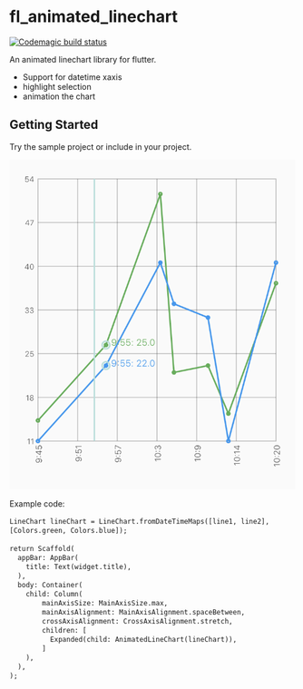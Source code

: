 # fl_animated_linechart

[![Codemagic build status](https://api.codemagic.io/apps/5d5e513ff8278e001ca52adf/5d5e513ff8278e001ca52ade/status_badge.svg)](https://codemagic.io/apps/5d5e513ff8278e001ca52adf/5d5e513ff8278e001ca52ade/latest_build)

An animated linechart library for flutter.
 - Support for datetime xaxis
 - highlight selection
 - animation the chart

## Getting Started

Try the sample project or include in your project.

![Chart exammple with highlight](withSelection.png)


Example code:

    LineChart lineChart = LineChart.fromDateTimeMaps([line1, line2], [Colors.green, Colors.blue]);

    return Scaffold(
      appBar: AppBar(
        title: Text(widget.title),
      ),
      body: Container(
        child: Column(
            mainAxisSize: MainAxisSize.max,
            mainAxisAlignment: MainAxisAlignment.spaceBetween,
            crossAxisAlignment: CrossAxisAlignment.stretch,
            children: [
              Expanded(child: AnimatedLineChart(lineChart)),
            ]
        ),
      ),
    );